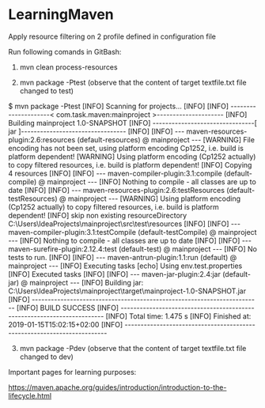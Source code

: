 # LearningMaven
Apply resource filtering on 2 profile defined in configuration file

Run following comands in GitBash:
1) mvn clean process-resources

2) mvn package -Ptest 
(observe that the content of target textfile.txt file changed to test)

$ mvn package -Ptest
[INFO] Scanning for projects...
[INFO]
[INFO] ---------------------< com.task.maven:mainproject >---------------------
[INFO] Building mainproject 1.0-SNAPSHOT
[INFO] --------------------------------[ jar ]---------------------------------
[INFO]
[INFO] --- maven-resources-plugin:2.6:resources (default-resources) @ mainproject ---
[WARNING] File encoding has not been set, using platform encoding Cp1252, i.e. build is platform dependent!
[WARNING] Using platform encoding (Cp1252 actually) to copy filtered resources, i.e. build is platform dependent!
[INFO] Copying 4 resources
[INFO]
[INFO] --- maven-compiler-plugin:3.1:compile (default-compile) @ mainproject ---
[INFO] Nothing to compile - all classes are up to date
[INFO]
[INFO] --- maven-resources-plugin:2.6:testResources (default-testResources) @ mainproject ---
[WARNING] Using platform encoding (Cp1252 actually) to copy filtered resources, i.e. build is platform dependent!
[INFO] skip non existing resourceDirectory C:\Users\IdeaProjects\mainproject\src\test\resources
[INFO]
[INFO] --- maven-compiler-plugin:3.1:testCompile (default-testCompile) @ mainproject ---
[INFO] Nothing to compile - all classes are up to date
[INFO]
[INFO] --- maven-surefire-plugin:2.12.4:test (default-test) @ mainproject ---
[INFO] No tests to run.
[INFO]
[INFO] --- maven-antrun-plugin:1.1:run (default) @ mainproject ---
[INFO] Executing tasks
     [echo] Using env.test.properties
[INFO] Executed tasks
[INFO]
[INFO] --- maven-jar-plugin:2.4:jar (default-jar) @ mainproject ---
[INFO] Building jar: C:\Users\IdeaProjects\mainproject\target\mainproject-1.0-SNAPSHOT.jar
[INFO] ------------------------------------------------------------------------
[INFO] BUILD SUCCESS
[INFO] ------------------------------------------------------------------------
[INFO] Total time:  1.475 s
[INFO] Finished at: 2019-01-15T15:02:15+02:00
[INFO] ------------------------------------------------------------------------

3)  mvn package -Pdev
(observe that the content of target textfile.txt file changed to dev)

Important pages for learning purposes:

https://maven.apache.org/guides/introduction/introduction-to-the-lifecycle.html

